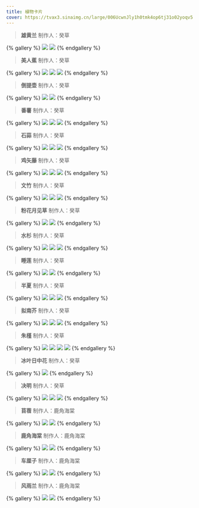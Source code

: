 ```yaml
---
title: 植物卡片
cover: https://tvax3.sinaimg.cn/large/006UcwnJly1h0tmk4op6tj31o02yoqv5.jpg
---
```

> **雄黄兰**
制作人：癸草

{% gallery %}
![](https://tvax3.sinaimg.cn/large/006UcwnJly1h0tmk4op6tj31o02yoqv5.jpg)
![](https://tva1.sinaimg.cn/large/006UcwnJly1h0tmlvuuy9j31o02yob2a.jpg)
{% endgallery %}
> **美人蕉**
制作人：癸草

{% gallery %}
![](https://tvax4.sinaimg.cn/large/006UcwnJgy1h0tmtxuld7j31o02yoe81.jpg)
![](https://tva1.sinaimg.cn/large/006UcwnJgy1h0tns4ubv9j31o02yoe82.jpg)
![](https://tva1.sinaimg.cn/large/006UcwnJly1h0tmmx8b8ej31o02yoe82.jpg)
{% endgallery %}
> **倒提壶**
制作人：癸草

{% gallery %}
![](https://tva4.sinaimg.cn/large/006UcwnJgy1h0tmu723zqj30hs0vmqcz.jpg)
![](https://tvax2.sinaimg.cn/large/006UcwnJgy1h0tmujdvxkj31o02yonpd.jpg)
{% endgallery %}
> **番薯**
制作人：癸草

{% gallery %}
![](https://tva4.sinaimg.cn/large/006UcwnJgy1h0tmut7lb5j31o02yob2a.jpg)
![](https://tva2.sinaimg.cn/large/006UcwnJgy1h0tmv1u0ipj31o02yo1kz.jpg)
![](https://tva2.sinaimg.cn/large/006UcwnJgy1h0tmv9rya8j31o02yox6p.jpg)
{% endgallery %}
> **石蒜**
制作人：癸草

{% gallery %}
![](https://tvax4.sinaimg.cn/large/006UcwnJgy1h0tmviobxhj31o02yo4qq.jpg)
![](https://tva3.sinaimg.cn/large/006UcwnJgy1h0tmvrzsuqj31o02yox6p.jpg)
![](https://tvax3.sinaimg.cn/large/006UcwnJgy1h0tmvzw931j31o02you0y.jpg)
{% endgallery %}
> **鸡矢藤**
制作人：癸草

{% gallery %}
![](https://tva4.sinaimg.cn/large/006UcwnJgy1h0tmw85xhej31o02yo4qq.jpg)
![](https://tvax1.sinaimg.cn/large/006UcwnJgy1h0tmwndfs6j31o0140qv5.jpg)
![](https://tva2.sinaimg.cn/large/006UcwnJgy1h0tmwt1o8qj31o02yo1ky.jpg)
{% endgallery %}
> **文竹**
制作人：癸草

{% gallery %}
![](https://tva4.sinaimg.cn/large/006UcwnJgy1h0tmwzzfiqj31o02yoe82.jpg)
![](https://tvax4.sinaimg.cn/large/006UcwnJgy1h0tmx793lpj31o00xq7wh.jpg)
![](https://tva4.sinaimg.cn/large/006UcwnJgy1h0tmxg68p6j31o02yo4qq.jpg)
{% endgallery %}
> **粉花月见草**
制作人：癸草

{% gallery %}
![](https://tva4.sinaimg.cn/large/006UcwnJgy1h0tmxngx0sj31o02yo4qq.jpg)
![](https://tva3.sinaimg.cn/large/006UcwnJgy1h0tmxzsntrj31o02yo4qr.jpg)
{% endgallery %}
> **水杉**
制作人：癸草

{% gallery %}
![](https://tva4.sinaimg.cn/large/006UcwnJgy1h0tmy9mke6j31o02yonpd.jpg)
![](https://tva4.sinaimg.cn/large/006UcwnJgy1h0tmyhwteoj31o01407wi.jpgg)
![](https://tvax3.sinaimg.cn/large/006UcwnJgy1h0tmyn1j7bj30hs0vm4a8.jpg)
{% endgallery %}
> **睡莲**
制作人：癸草

{% gallery %}
![](https://tva2.sinaimg.cn/large/006UcwnJgy1h0tmyxa78wj31o02yo4qq.jpg)
![](https://tvax1.sinaimg.cn/large/006UcwnJgy1h0tmz5m5egj31o02yoe82.jpg)
{% endgallery %}
> **半夏**
制作人：癸草

{% gallery %}
![](https://tva1.sinaimg.cn/large/006UcwnJgy1h0tmzdpef1j31o02yo4qq.jpg)
![](https://tva1.sinaimg.cn/large/006UcwnJgy1h0tmzko2wmj31o02yo1ky.jpg)
![](https://tva3.sinaimg.cn/large/006UcwnJgy1h0tmzqrct3j31o02yo4qq.jpg)
{% endgallery %}
> **拟南芥**
制作人：癸草

{% gallery %}
![](https://tva1.sinaimg.cn/large/006UcwnJgy1h0tmzzjl57j31o02yo1ky.jpg)
![](https://tva4.sinaimg.cn/large/006UcwnJgy1h0tn09jfypj31o0190kjl.jpg)
![](https://tva4.sinaimg.cn/large/006UcwnJgy1h0tn0f83guj31o02yo7wi.jpg)
{% endgallery %}
> **朱槿**
制作人：癸草

{% gallery %}
![](https://tvax3.sinaimg.cn/large/006UcwnJgy1h0tn0o0irej31o02yo4qq.jpg)
![](https://tvax2.sinaimg.cn/large/006UcwnJgy1h0tn0xikukj31o02yox6q.jpg)
![](https://tvax3.sinaimg.cn/large/006UcwnJgy1h0tn138m5qj31o01904qp.jpg)
![](https://tvax3.sinaimg.cn/large/006UcwnJgy1h0tn196zpoj31o0140npe.jpg)
{% endgallery %}
> **冰叶日中花**
制作人：癸草

{% gallery %}
![](https://tvax1.sinaimg.cn/large/006UcwnJgy1h0tn1hw2wxj31o02yohdu.jpg)
{% endgallery %}
> **决明**
制作人：癸草

{% gallery %}
![](https://tva2.sinaimg.cn/large/006UcwnJgy1h0tn1zv837j31o02yob2a.jpg)
![](https://tvax2.sinaimg.cn/large/006UcwnJgy1h0tn28jp79j31o0190kjl.jpg)
![](https://tvax3.sinaimg.cn/large/006UcwnJgy1h0tn2e505pj31o02yo7wi.jpg)
{% endgallery %}
> **苜蓿**
制作人：鹿角海棠

{% gallery %}
![](https://tvax3.sinaimg.cn/large/006UcwnJgy1h0tn2ojov1j30qo0hs3zu.jpg)
![](https://tvax3.sinaimg.cn/large/006UcwnJgy1h0tn4kx21pj30hs0vm4gq.jpg)
{% endgallery %}
> **鹿角海棠**
制作人：鹿角海棠

{% gallery %}
![](https://tva1.sinaimg.cn/large/006UcwnJgy1h0tn4rho5aj30qo0hsq4i.jpg)
![](https://tva2.sinaimg.cn/large/006UcwnJgy1h0tn4zmcl5j30hs0vngos.jpg)
{% endgallery %}
> **车厘子**
制作人：鹿角海棠

{% gallery %}
![](https://tvax2.sinaimg.cn/large/006UcwnJgy1h0tn58euzfj30hs0vn0x4.jpg)
![](https://tvax2.sinaimg.cn/large/006UcwnJgy1h0tn5ftgdvj30hs0vnaf4.jpg)
{% endgallery %}
> **风雨兰**
制作人：鹿角海棠

{% gallery %}
![](https://tva2.sinaimg.cn/large/006UcwnJgy1h0tn5mee9pj30hs0vfqio.jpg)
![](https://tvax3.sinaimg.cn/large/006UcwnJgy1h0tn5ue4m0j30qo0hsq59.jpg)
{% endgallery %}